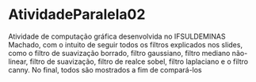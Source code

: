 # AtividadeParalela02
Atividade de computação gráfica desenvolvida no IFSULDEMINAS Machado, com o intuito de seguir todos os filtros explicados nos slides, como o filtro de suavização borrado, filtro gaussiano, filtro mediano não-linear, filtro de suavização,  filtro de realce sobel, filtro laplaciano e o filtro canny.  No final, todos são mostrados a fim de compará-los
